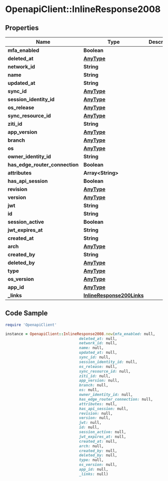 # OpenapiClient::InlineResponse2008

## Properties

Name | Type | Description | Notes
------------ | ------------- | ------------- | -------------
**mfa_enabled** | **Boolean** |  | 
**deleted_at** | [**AnyType**](.md) |  | 
**network_id** | **String** |  | 
**name** | **String** |  | 
**updated_at** | **String** |  | 
**sync_id** | [**AnyType**](.md) |  | 
**session_identity_id** | [**AnyType**](.md) |  | 
**os_release** | [**AnyType**](.md) |  | 
**sync_resource_id** | [**AnyType**](.md) |  | 
**ziti_id** | **String** |  | 
**app_version** | [**AnyType**](.md) |  | 
**branch** | [**AnyType**](.md) |  | 
**os** | [**AnyType**](.md) |  | 
**owner_identity_id** | **String** |  | 
**has_edge_router_connection** | **Boolean** |  | 
**attributes** | **Array&lt;String&gt;** |  | 
**has_api_session** | **Boolean** |  | 
**revision** | [**AnyType**](.md) |  | 
**version** | [**AnyType**](.md) |  | 
**jwt** | **String** |  | 
**id** | **String** |  | 
**session_active** | **Boolean** |  | 
**jwt_expires_at** | **String** |  | 
**created_at** | **String** |  | 
**arch** | [**AnyType**](.md) |  | 
**created_by** | **String** |  | 
**deleted_by** | [**AnyType**](.md) |  | 
**type** | [**AnyType**](.md) |  | 
**os_version** | [**AnyType**](.md) |  | 
**app_id** | [**AnyType**](.md) |  | 
**_links** | [**InlineResponse200Links**](InlineResponse200Links.md) |  | 

## Code Sample

```ruby
require 'OpenapiClient'

instance = OpenapiClient::InlineResponse2008.new(mfa_enabled: null,
                                 deleted_at: null,
                                 network_id: null,
                                 name: null,
                                 updated_at: null,
                                 sync_id: null,
                                 session_identity_id: null,
                                 os_release: null,
                                 sync_resource_id: null,
                                 ziti_id: null,
                                 app_version: null,
                                 branch: null,
                                 os: null,
                                 owner_identity_id: null,
                                 has_edge_router_connection: null,
                                 attributes: null,
                                 has_api_session: null,
                                 revision: null,
                                 version: null,
                                 jwt: null,
                                 id: null,
                                 session_active: null,
                                 jwt_expires_at: null,
                                 created_at: null,
                                 arch: null,
                                 created_by: null,
                                 deleted_by: null,
                                 type: null,
                                 os_version: null,
                                 app_id: null,
                                 _links: null)
```


